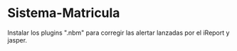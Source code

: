 # Sistema-Matricula
Instalar los plugins ".nbm" para corregir las alertar lanzadas por el iReport y jasper.
